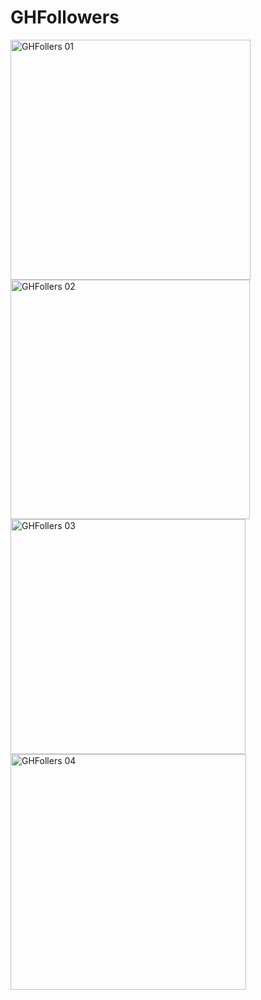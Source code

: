 # GHFollowers

<img width="384" alt="GHFollers 01" src="https://user-images.githubusercontent.com/71530013/111731862-557f6a00-88af-11eb-8550-b95cfce21c5b.png">

<img width="383" alt="GHFollers 02" src="https://user-images.githubusercontent.com/71530013/111732044-b444e380-88af-11eb-9917-3cc4b04acca9.png">

<img width="376" alt="GHFollers 03" src="https://user-images.githubusercontent.com/71530013/111732042-b3ac4d00-88af-11eb-80e5-0ae2826db28d.png">

<img width="377" alt="GHFollers 04" src="https://user-images.githubusercontent.com/71530013/111732037-b1e28980-88af-11eb-8e64-3a1e44afa62c.png">
